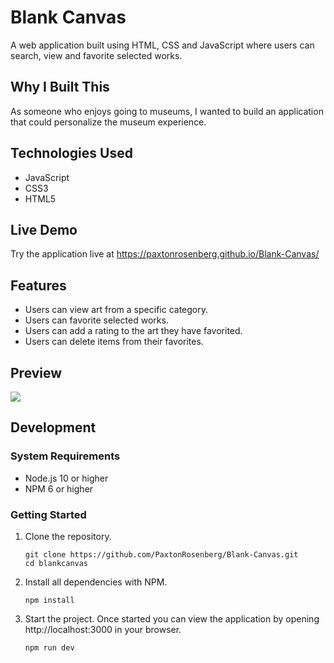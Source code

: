 # Blank Canvas

A web application built using HTML, CSS and JavaScript where users can search, view and favorite selected works.

## Why I Built This

As someone who enjoys going to museums, I wanted to build an application that could personalize the museum experience.

## Technologies Used

- JavaScript
- CSS3
- HTML5

## Live Demo

Try the application live at https://paxtonrosenberg.github.io/Blank-Canvas/

## Features

- Users can view art from a specific category.
- Users can favorite selected works.
- Users can add a rating to the art they have favorited.
- Users can delete items from their favorites.

## Preview

<img src="https://media0.giphy.com/media/v1.Y2lkPTc5MGI3NjExbzE5Zm1peXB3dW50d3M5amZyY2sxejhleGlyMjFqMWJjMWUzcWo0biZlcD12MV9pbnRlcm5hbF9naWZfYnlfaWQmY3Q9Zw/oItLo5Zk6U5mhwhWdD/giphy.gif">

## Development

### System Requirements

- Node.js 10 or higher
- NPM 6 or higher

### Getting Started

1. Clone the repository.

    ```shell
    git clone https://github.com/PaxtonRosenberg/Blank-Canvas.git
    cd blankcanvas
    ```

1. Install all dependencies with NPM.

    ```shell
    npm install
    ```

1. Start the project. Once started you can view the application by opening http://localhost:3000 in your browser.

    ```shell
    npm run dev
    ```
```
